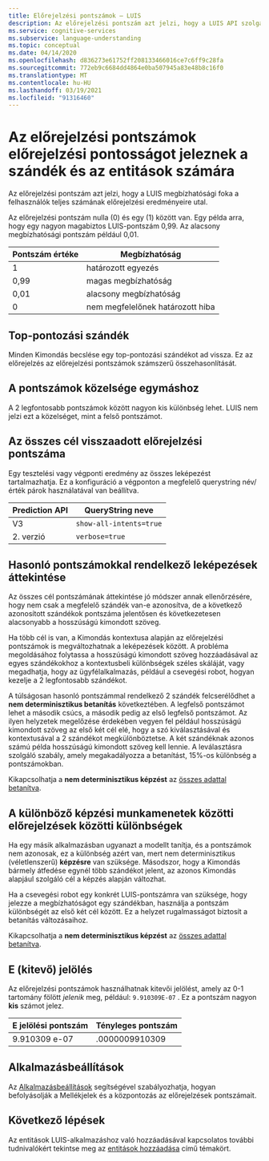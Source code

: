 ```yaml
---
title: Előrejelzési pontszámok – LUIS
description: Az előrejelzési pontszám azt jelzi, hogy a LUIS API szolgáltatásnak milyen megbízhatósági foka van az előrejelzési eredményekhez a felhasználók teljes száma alapján.
ms.service: cognitive-services
ms.subservice: language-understanding
ms.topic: conceptual
ms.date: 04/14/2020
ms.openlocfilehash: d836273e61752ff208133466016ce7c6ff9c28fa
ms.sourcegitcommit: 772eb9c6684dd4864e0ba507945a83e48b8c16f0
ms.translationtype: MT
ms.contentlocale: hu-HU
ms.lasthandoff: 03/19/2021
ms.locfileid: "91316460"
---
```

# <a name="prediction-scores-indicate-prediction-accuracy-for-intent-and-entities"></a>Az előrejelzési pontszámok előrejelzési pontosságot jeleznek a szándék és az entitások számára

Az előrejelzési pontszám azt jelzi, hogy a LUIS megbízhatósági foka a felhasználók teljes számának előrejelzési eredményeire utal.

Az előrejelzési pontszám nulla (0) és egy (1) között van. Egy példa arra, hogy egy nagyon magabiztos LUIS-pontszám 0,99. Az alacsony megbízhatósági pontszám például 0,01.

|Pontszám értéke|Megbízhatóság|
|--|--|
|1|határozott egyezés|
|0,99|magas megbízhatóság|
|0,01|alacsony megbízhatóság|
|0|nem megfelelőnek határozott hiba|

## <a name="top-scoring-intent"></a>Top-pontozási szándék

Minden Kimondás becslése egy top-pontozási szándékot ad vissza. Ez az előrejelzés az előrejelzési pontszámok számszerű összehasonlítását.

## <a name="proximity-of-scores-to-each-other"></a>A pontszámok közelsége egymáshoz

A 2 legfontosabb pontszámok között nagyon kis különbség lehet. LUIS nem jelzi ezt a közelséget, mint a felső pontszámot.

## <a name="return-prediction-score-for-all-intents"></a>Az összes cél visszaadott előrejelzési pontszáma

Egy tesztelési vagy végponti eredmény az összes leképezést tartalmazhatja. Ez a konfiguráció a végponton a megfelelő querystring név/érték párok használatával van beállítva.

|Prediction API|QueryString neve|
|--|--|
|V3|`show-all-intents=true`|
|2. verzió|`verbose=true`|

## <a name="review-intents-with-similar-scores"></a>Hasonló pontszámokkal rendelkező leképezések áttekintése

Az összes cél pontszámának áttekintése jó módszer annak ellenőrzésére, hogy nem csak a megfelelő szándék van-e azonosítva, de a következő azonosított szándékok pontszáma jelentősen és következetesen alacsonyabb a hosszúságú kimondott szöveg.

Ha több cél is van, a Kimondás kontextusa alapján az előrejelzési pontszámok is megváltozhatnak a leképezések között. A probléma megoldásához folytassa a hosszúságú kimondott szöveg hozzáadásával az egyes szándékokhoz a kontextusbeli különbségek széles skáláját, vagy megadhatja, hogy az ügyfélalkalmazás, például a csevegési robot, hogyan kezelje a 2 legfontosabb szándékot.

A túlságosan hasonló pontszámmal rendelkező 2 szándék felcserélődhet a **nem determinisztikus betanítás** következtében. A legfelső pontszámot lehet a második csúcs, a második pedig az első legfelső pontszámot. Az ilyen helyzetek megelőzése érdekében vegyen fel például hosszúságú kimondott szöveg az első két cél elé, hogy a szó kiválasztásával és kontextusával a 2 szándékot megkülönböztetse. A két szándéknak azonos számú példa hosszúságú kimondott szöveg kell lennie. A leválasztásra szolgáló szabály, amely megakadályozza a betanítást, 15%-os különbség a pontszámokban.

Kikapcsolhatja a **nem determinisztikus képzést** az [összes adattal betanítva](luis-how-to-train.md#train-with-all-data).

## <a name="differences-with-predictions-between-different-training-sessions"></a>A különböző képzési munkamenetek közötti előrejelzések közötti különbségek

Ha egy másik alkalmazásban ugyanazt a modellt tanítja, és a pontszámok nem azonosak, ez a különbség azért van, mert nem determinisztikus (véletlenszerű) **képzésre** van szüksége. Másodszor, hogy a Kimondás bármely átfedése egynél több szándékot jelent, az azonos Kimondás alapjául szolgáló cél a képzés alapján változhat.

Ha a csevegési robot egy konkrét LUIS-pontszámra van szüksége, hogy jelezze a megbízhatóságot egy szándékban, használja a pontszám különbségét az első két cél között. Ez a helyzet rugalmasságot biztosít a betanítás változásaihoz.

Kikapcsolhatja a **nem determinisztikus képzést** az [összes adattal betanítva](luis-how-to-train.md#train-with-all-data).

## <a name="e-exponent-notation"></a>E (kitevő) jelölés

Az előrejelzési pontszámok használhatnak kitevői jelölést, amely az 0-1 tartomány fölött _jelenik_ meg, például: `9.910309E-07` . Ez a pontszám nagyon **kis** számot jelez.

|E jelölési pontszám |Tényleges pontszám|
|--|--|
|9.910309 e-07|.0000009910309|

<a name="punctuation"></a>

## <a name="application-settings"></a>Alkalmazásbeállítások

Az [Alkalmazásbeállítások](luis-reference-application-settings.md) segítségével szabályozhatja, hogyan befolyásolják a Mellékjelek és a központozás az előrejelzések pontszámait.

## <a name="next-steps"></a>Következő lépések

Az entitások LUIS-alkalmazáshoz való hozzáadásával kapcsolatos további tudnivalókért tekintse meg az [entitások hozzáadása](luis-how-to-add-entities.md) című témakört.

